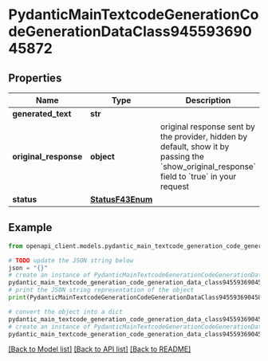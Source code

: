 # PydanticMainTextcodeGenerationCodeGenerationDataClass94559369045872


## Properties

Name | Type | Description | Notes
------------ | ------------- | ------------- | -------------
**generated_text** | **str** |  | 
**original_response** | **object** | original response sent by the provider, hidden by default, show it by passing the &#x60;show_original_response&#x60; field to &#x60;true&#x60; in your request | [optional] 
**status** | [**StatusF43Enum**](StatusF43Enum.md) |  | 

## Example

```python
from openapi_client.models.pydantic_main_textcode_generation_code_generation_data_class94559369045872 import PydanticMainTextcodeGenerationCodeGenerationDataClass94559369045872

# TODO update the JSON string below
json = "{}"
# create an instance of PydanticMainTextcodeGenerationCodeGenerationDataClass94559369045872 from a JSON string
pydantic_main_textcode_generation_code_generation_data_class94559369045872_instance = PydanticMainTextcodeGenerationCodeGenerationDataClass94559369045872.from_json(json)
# print the JSON string representation of the object
print(PydanticMainTextcodeGenerationCodeGenerationDataClass94559369045872.to_json())

# convert the object into a dict
pydantic_main_textcode_generation_code_generation_data_class94559369045872_dict = pydantic_main_textcode_generation_code_generation_data_class94559369045872_instance.to_dict()
# create an instance of PydanticMainTextcodeGenerationCodeGenerationDataClass94559369045872 from a dict
pydantic_main_textcode_generation_code_generation_data_class94559369045872_form_dict = pydantic_main_textcode_generation_code_generation_data_class94559369045872.from_dict(pydantic_main_textcode_generation_code_generation_data_class94559369045872_dict)
```
[[Back to Model list]](../README.md#documentation-for-models) [[Back to API list]](../README.md#documentation-for-api-endpoints) [[Back to README]](../README.md)


